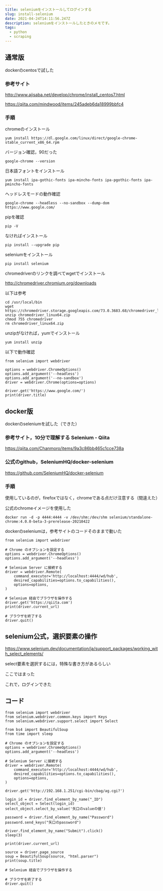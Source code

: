 ```yaml
---
title: seleniumをインストールしてログインする
slug: install-selenium
date: 2021-04-24T14:11:56.247Z
description: seleniumをインストールしたときのメモです。
tags:
  - python
  - scraping
---
```

## 通常版

dockerのcentosで試した



### 参考サイト


<http://www.ajisaba.net/develop/chrome/install_centos7.html>



<https://qiita.com/mindwood/items/245adeb6da18999bbfc4>


### 手順



chromeのインストール

```
yum install https://dl.google.com/linux/direct/google-chrome-stable_current_x86_64.rpm
```

バージョン確認，90だった

```
google-chrome --version
```

日本語フォントをインストール

```
yum install ipa-gothic-fonts ipa-mincho-fonts ipa-pgothic-fonts ipa-pmincho-fonts
```

ヘッドレスモードの動作確認

```
google-chrome --headless --no-sandbox --dump-dom https://www.google.com/
```

pipを確認

```
pip -V
```

なければインストール

```
pip install --upgrade pip
```

seleniumをインストール

```
pip install selenium
```


chromedriverのリンクを調べてwgetでインストール


http://chromedriver.chromium.org/downloads


以下は参考

```
cd /usr/local/bin
wget https://chromedriver.storage.googleapis.com/73.0.3683.68/chromedriver_linux64.zip
unzip chromedriver_linux64.zip
chmod 755 chromedriver
rm chromedriver_linux64.zip 
```


unzipがなければ，yumでインストール

```
yum install unzip
```

以下で動作確認


```
from selenium import webdriver

options = webdriver.ChromeOptions()
options.add_argument('--headless')
options.add_argument('--no-sandbox')
driver = webdriver.Chrome(options=options)

driver.get('https://www.google.com/')
print(driver.title)
```

## docker版

dockerのseleniumを試した（できた）



### 参考サイト，10分で理解する Selenium - Qiita

<https://qiita.com/Chanmoro/items/9a3c86bb465c1cce738a>


### 公式のgithub，SeleniumHQ/docker-selenium

<https://github.com/SeleniumHQ/docker-selenium>




### 手順

使用しているのが，firefoxではなく，chromeである点だけ注意する（間違えた）

公式のchromeイメージを使用した

```
docker run -d -p 4444:4444 -v /dev/shm:/dev/shm selenium/standalone-chrome:4.0.0-beta-3-prerelease-20210422

```


dockerのseleniumは，参考サイトのコードそのままで動いた
```
from selenium import webdriver

# Chrome のオプションを設定する
options = webdriver.ChromeOptions()
options.add_argument('--headless')

# Selenium Server に接続する
driver = webdriver.Remote(
    command_executor='http://localhost:4444/wd/hub',
    desired_capabilities=options.to_capabilities(),
    options=options,
)

# Selenium 経由でブラウザを操作する
driver.get('https://qiita.com')
print(driver.current_url)

# ブラウザを終了する
driver.quit()
```

## selenium公式，選択要素の操作

<https://www.selenium.dev/documentation/ja/support_packages/working_with_select_elements/>


select要素を選択するには，特殊な書き方があるらしい


ここではまった



これで，ログインできた



## コード
```
from selenium import webdriver
from selenium.webdriver.common.keys import Keys
from selenium.webdriver.support.select import Select

from bs4 import BeautifulSoup
from time import sleep

# Chrome のオプションを設定する
options = webdriver.ChromeOptions()
options.add_argument('--headless')

# Selenium Server に接続する
driver = webdriver.Remote(
    command_executor='http://localhost:4444/wd/hub',
    desired_capabilities=options.to_capabilities(),
    options=options,
)

driver.get('http://192.168.1.251/cgi-bin/cbag/ag.cgi?')

login_id = driver.find_element_by_name("_ID")
select_object = Select(login_id)
select_object.select_by_value('矢口のvalueの値')

password = driver.find_element_by_name("Password")
password.send_keys("矢口のpassword")

driver.find_element_by_name("Submit").click()
sleep(3)

print(driver.current_url)

source = driver.page_source
soup = BeautifulSoup(source, "html.parser")
print(soup.title)

# Selenium 経由でブラウザを操作する

# ブラウザを終了する
driver.quit()
```


